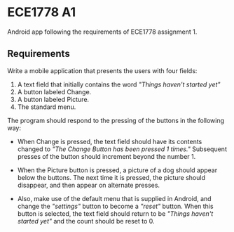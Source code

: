 ECE1778 A1
==========

Android app following the requirements of ECE1778 assignment 1.

Requirements
------------
Write a mobile application that presents the users with four fields: 

1. A text field that initially contains the word *"Things haven't started yet"*
2. A button labeled Change.
3. A button labeled Picture.
4. The standard menu.
 
The program should respond to the pressing of the buttons in the following way: 

- When Change is pressed, the text field should have its contents changed to *"The Change Button has been pressed 1 times."* Subsequent presses of the button should increment beyond the number 1.

- When the Picture button is pressed, a picture of a dog should appear below the buttons. The next time it is pressed, the picture should disappear, and then appear on alternate presses. 

- Also, make use of the default menu that is supplied in Android, and change the *"settings"*  button to become a *"reset"* button. When this button is selected, the text field should return to be *"Things haven't started yet"* and the count should be reset to 0.
